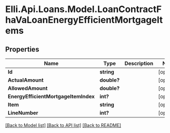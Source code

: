 # Elli.Api.Loans.Model.LoanContractFhaVaLoanEnergyEfficientMortgageItems
## Properties

Name | Type | Description | Notes
------------ | ------------- | ------------- | -------------
**Id** | **string** |  | [optional] 
**ActualAmount** | **double?** |  | [optional] 
**AllowedAmount** | **double?** |  | [optional] 
**EnergyEfficientMortgageItemIndex** | **int?** |  | [optional] 
**Item** | **string** |  | [optional] 
**LineNumber** | **int?** |  | [optional] 

[[Back to Model list]](../README.md#documentation-for-models) [[Back to API list]](../README.md#documentation-for-api-endpoints) [[Back to README]](../README.md)

